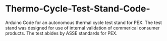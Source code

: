 # Thermo-Cycle-Test-Stand-Code-
Arduino Code for an autonomous thermal cycle test stand for PEX. The test stand was designed for use of internal validation of commerical consumer products. The test abides by ASSE standards for PEX. 
